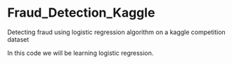 # Fraud_Detection_Kaggle
Detecting fraud using logistic regression algorithm on a kaggle competition dataset 

In this code we will be learning logistic regression. 
